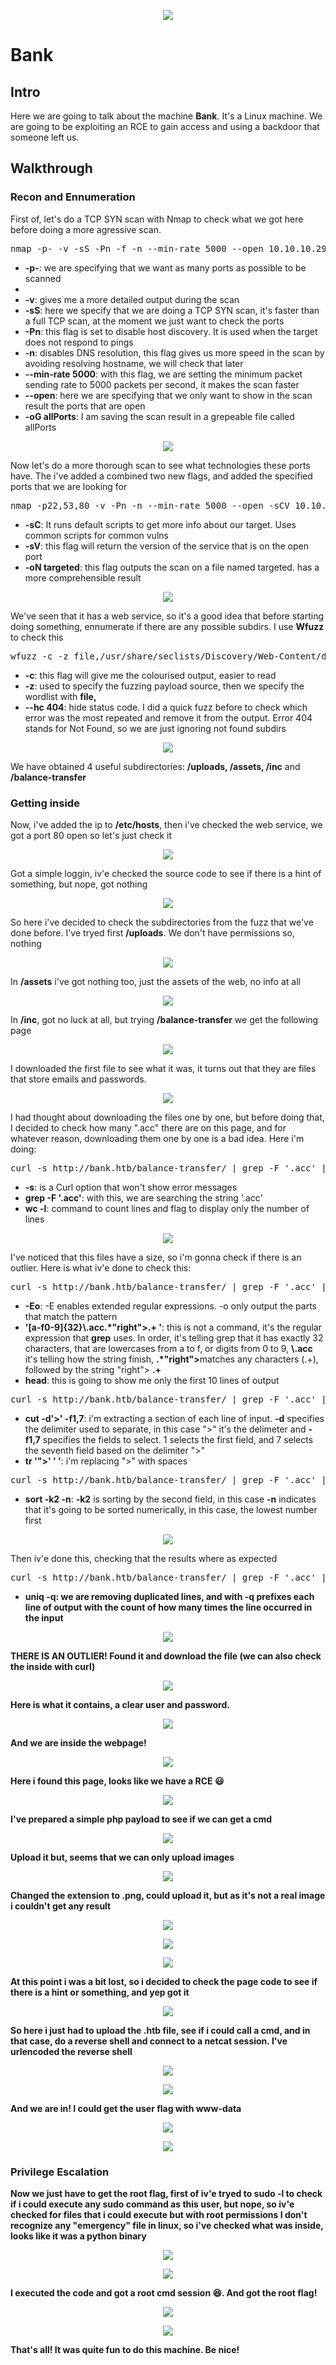 <p align="center">
  <img src="https://github.com/Warrior9912/Hack-the-Box-Walkthroughs/assets/34217036/f01fb677-2f64-45ed-881a-44360e78fcb7">
</p>

<h1>Bank</h1>

<h2>Intro</h2>
<p>Here we are going to talk about the machine <strong>Bank</strong>. It's a Linux machine. We are going to be exploiting an RCE to gain access and using a backdoor that someone left us.</p>

<h2>Walkthrough</h2>

<h3>Recon and Ennumeration</h3>

<p>First of, let's do a TCP SYN scan with Nmap to check what we got here before doing a more agressive scan.</p>


<pre>nmap -p- -v -sS -Pn -f -n --min-rate 5000 --open 10.10.10.29 -oG allPorts</pre>

<ul>
  <li><strong>-p-</strong>: we are specifying that we want as many ports as possible to be scanned<li>
  <li><strong>-v</strong>: gives me a more detailed output during the scan</li>
  <li><strong>-sS</strong>: here we specify that we are doing a TCP SYN scan, it's faster than a full TCP scan, at the moment we just want to check the ports</li>
  <li><strong>-Pn</strong>: this flag is set to disable host discovery. It is used when the target does not respond to pings</li>
  <li><strong>-n</strong>: disables DNS resolution, this flag gives us more speed in the scan by avoiding resolving hostname, we will check that later</li>
  <li><strong>--min-rate 5000</strong>: with this flag, we are setting the minimum packet sending rate to 5000 packets per second, it makes the scan faster</li>
  <li><strong>--open</strong>: here we are specifying that we only want to show in the scan result the ports that are open</li>
  <li><strong>-oG allPorts</strong>: I am saving the scan result in a grepeable file called allPorts</li>
</ul>

<p align="center">
  <img src="https://github.com/Warrior9912/Hack-the-Box-Walkthroughs/assets/34217036/4b9b5720-26c5-43a2-95be-963162fbf5ee">
</p>

<p>Now let's do a more thorough scan to see what technologies these ports have. The i've added a combined two new flags, and added the specified ports that we are looking for</p>

<pre>nmap -p22,53,80 -v -Pn -n --min-rate 5000 --open -sCV 10.10.10.29 -oN targeted</pre>

<ul>
  <li><strong>-sC</strong>: It runs default scripts to get more info about our target. Uses common scripts for common vulns</li>
  <li><strong>-sV</strong>: this flag will return the version of the service that is on the open port</li>
  <li><strong>-oN targeted</strong>: this flag outputs the scan on a file named targeted. has a more comprehensible result</li>
</ul>

<p align="center">
  <img src="https://github.com/Warrior9912/Hack-the-Box-Walkthroughs/assets/34217036/4f67bce5-f540-4b53-a536-ac8a16e31275">
</p>

<p>We've seen that it has a web service, so it's a good idea that before starting doing something, ennumerate if there are any possible subdirs. I use <strong>Wfuzz</strong> to check this</p>

<pre>wfuzz -c -z file,/usr/share/seclists/Discovery/Web-Content/directory-list-2.3-medium.txt --hc 404 http://bank.htb/FUZZ</pre>

<ul>
  <li><strong>-c</strong>: this flag will give me the colourised output, easier to read</li>
  <li><strong>-z</strong>: used to specify the fuzzing payload source, then we specify the wordlist with <strong>file,</strong></li>
  <li><strong>--hc 404</strong>: hide status code. I did a quick fuzz before to check which error was the most repeated and remove it from the output. Error 404 stands for Not Found, so we are just ignoring not found subdirs</li>
</ul>

<p align="center">
  <img src="https://github.com/Warrior9912/Hack-the-Box-Walkthroughs/assets/34217036/9721a9cf-b4a8-49a2-bb21-a96ce2e6c3cd">
</p>

<p>We have obtained 4 useful subdirectories: <strong>/uploads, /assets, /inc</strong> and <strong>/balance-transfer</strong></p>

<h3>Getting inside</h3>

<p>Now, i've added the ip to <strong>/etc/hosts</strong>, then i've checked the web service, we got a port 80 open so let's just check it</p>

<p align="center">
  <img src="https://github.com/Warrior9912/Hack-the-Box-Walkthroughs/assets/34217036/a4928abb-924c-440b-b38c-460a8ff90c28">
</p>

<p>Got a simple loggin, iv'e checked the source code to see if there is a hint of something, but nope, got nothing</p>

<p align="center">
  <img src="https://github.com/Warrior9912/Hack-the-Box-Walkthroughs/assets/34217036/64e96e45-cda1-41b0-9261-4fe8037aced6">
</p>

<p>So here i've decided to check the subdirectories from the fuzz that we've done before. I've tryed first <strong>/uploads</strong>. We don't have permissions so, nothing</p>

<p align="center">
  <img src="https://github.com/Warrior9912/Hack-the-Box-Walkthroughs/assets/34217036/4f659bb6-e04c-4bbb-b41a-78ac4164c1b1">
</p>

<p>In <strong>/assets</strong> i've got nothing too, just the assets of the web, no info at all</p>

<p align="center">
  <img src="https://github.com/Warrior9912/Hack-the-Box-Walkthroughs/assets/34217036/91367032-6dd1-404e-8683-163974b9c79d">
</p>

<p>In <strong>/inc</strong>, got no luck at all, but trying <strong>/balance-transfer</strong> we get the following page</p>

<p align="center">
  <img src="https://github.com/Warrior9912/Hack-the-Box-Walkthroughs/assets/34217036/6f17bc28-200a-402f-b02c-a635e83cd42f">
</p>

<p>I downloaded the first file to see what it was, it turns out that they are files that store emails and passwords.</p>

<p align="center">
  <img src="https://github.com/Warrior9912/Hack-the-Box-Walkthroughs/assets/34217036/740128e4-e503-47b1-b9da-a039ed9214bc">
</p>

<p>I had thought about downloading the files one by one, but before doing that, I decided to check how many ".acc" there are on this page, and for whatever reason, downloading them one by one is a bad idea. Here i'm doing:</p>

<pre>curl -s http://bank.htb/balance-transfer/ | grep -F '.acc' | wc -l</pre>

<ul>
  <li><strong>-s</strong>: is a Curl option that won't show error messages</li>
  <li><strong>grep -F '.acc'</strong>: with this, we are searching the string '.acc'</li>
  <li><strong>wc -l</strong>: command to count lines and flag to display only the number of lines</li>
</ul>

<p align="center">
  <img src="https://github.com/Warrior9912/Hack-the-Box-Walkthroughs/assets/34217036/abb6fc06-8aec-4906-a3e9-573200af2058">
</p>

<p>I've noticed that this files have a size, so i'm gonna check if there is an outlier. Here is what iv'e done to check this:</p>

<pre>curl -s http://bank.htb/balance-transfer/ | grep -F '.acc' | grep -Eo '[a-f0-9]{32}\.acc.*"right">.+ ' | head</pre>

<ul>
  <li><strong>-Eo</strong>: -E enables extended regular expressions. -o only output the parts that match the pattern</li>
  <li><strong>'[a-f0-9]{32}\.acc.*"right">.+ '</strong>: this is not a command, it's the regular expression that <strong>grep</strong> uses. In order, it's telling grep that it has exactly 32 characters, that are lowercases from a to f,
  or digits from 0 to 9, <strong>\.acc</strong> it's telling how the string finish, <strong>.*"right"></strong>matches any characters (.+), followed by the string "right"> <strong>.+</strong></li>
  <li><strong>head</strong>: this is going to show me only the first 10 lines of output</li>
</ul>

<pre>curl -s http://bank.htb/balance-transfer/ | grep -F '.acc' | grep -Eo '[a-f0-9]{32}\.acc.*"right">.+ ' | cut -d'>' -f1,7 | tr '">' ' ' | head</pre>

<ul>
  <li><strong>cut -d'>' -f1,7</strong>: i'm extracting a section of each line of input. <strong>-d</strong> specifies the delimiter used to separate, in this case ">" it's the delimeter and <strong>-f1,7</strong>
  specifies the fields to select. 1 selects the first field, and 7 selects the seventh field based on the delimiter ">"</li>
  <li><strong>tr '">' ' '</strong>: i'm replacing ">" with spaces</li>
</ul>

<pre>curl -s http://bank.htb/balance-transfer/ | grep -F '.acc' | grep -Eo '[a-f0-9]{32}\.acc.*"right">.+ ' | cut -d'>' -f1,7 | tr '">' ' ' | sort -k2 -n | head</pre>

<ul>
  <li><strong>sort -k2 -n</strong>: <strong>-k2</strong> is sorting by the second field, in this case <strong>-n</strong> indicates that it's going to be sorted numerically, in this case, the lowest number first</li>
</ul>

<p align="center">
  <img src="https://github.com/Warrior9912/Hack-the-Box-Walkthroughs/assets/34217036/0edfbf0e-b93a-4b7c-b4a5-004315415768">
</p>

<p>Then iv'e done this, checking that the results where as expected</p>

<pre>curl -s http://bank.htb/balance-transfer/ | grep -F '.acc' | grep -Eo '[a-f0-9]{32}\.acc.*"right">.+ ' | cut -d'>' -f1,7 | tr '">' ' ' | cut -d' ' -f3 | sort | uniq -c</pre>

<ul>
  <li><strong>uniq -q<strong>: we are removing duplicated lines, and with <strong>-q</strong> prefixes each line of output with the count of how many times the line occurred in the input</li>
</ul>

<p align="center">
  <img src="https://github.com/Warrior9912/Hack-the-Box-Walkthroughs/assets/34217036/99d8b377-6ef9-4be5-b212-59511f12c2ad">
</p>

<p>THERE IS AN OUTLIER! Found it and download the file (we can also check the inside with curl)</p>

<p align="center">
  <img src="https://github.com/Warrior9912/Hack-the-Box-Walkthroughs/assets/34217036/2ff1b34a-df41-4c31-b170-0744badc1cb7">
</p>

<p>Here is what it contains, a clear user and password.</p>

<p align="center">
  <img src="https://github.com/Warrior9912/Hack-the-Box-Walkthroughs/assets/34217036/4163bb17-2d25-472e-8434-4a6d3107268b">
</p>

<p>And we are inside the webpage!</p>

<p align="center">
  <img src="https://github.com/Warrior9912/Hack-the-Box-Walkthroughs/assets/34217036/f1726b3b-9b2b-4606-a281-160bfa597fce">
</p>

<p>Here i found this page, looks like we have a RCE 😃</p>

<p align="center">
  <img src="https://github.com/Warrior9912/Hack-the-Box-Walkthroughs/assets/34217036/02dc250d-49f2-4b2a-86c2-5dac8f69a7a8">
</p>

<p>I've prepared a simple php payload to see if we can get a cmd</p>

<p align="center">
  <img src="https://github.com/Warrior9912/Hack-the-Box-Walkthroughs/assets/34217036/62f023c6-f19d-496b-8b10-ac61af978c52">
</p>

<p>Upload it but, seems that we can only upload images</p>

<p align="center">
  <img src="https://github.com/Warrior9912/Hack-the-Box-Walkthroughs/assets/34217036/4cac94e5-4125-4bcc-861d-56af8452e8dd">
</p>

<p>Changed the extension to <strong>.png</strong>, could upload it, but as it's not a real image i couldn't get any result</p>

<p align="center">
  <img src="https://github.com/Warrior9912/Hack-the-Box-Walkthroughs/assets/34217036/646b259c-20cc-49a0-82db-23bbf0465ad7">
</p>

<p align="center">
  <img src="https://github.com/Warrior9912/Hack-the-Box-Walkthroughs/assets/34217036/9f2b599a-7d04-4a18-b8e1-5e0aada7f6d8">
</p>

<p align="center">
  <img src="https://github.com/Warrior9912/Hack-the-Box-Walkthroughs/assets/34217036/52e3eb92-b2ab-4cf1-bbc3-1fb8111625e8">
</p>

<p>At this point i was a bit lost, so i decided to check the page code to see if there is a hint or something, and yep got it</p>

<p align="center">
  <img src="https://github.com/Warrior9912/Hack-the-Box-Walkthroughs/assets/34217036/882dc600-02e1-4fe2-9cd0-6e951466711d">
</p>

<p>So here i just had to upload the .htb file, see if i could call a cmd, and in that case, do a reverse shell and connect to a netcat session. I've urlencoded the reverse shell</p>

<p align="center">
  <img src="https://github.com/Warrior9912/Hack-the-Box-Walkthroughs/assets/34217036/7ded8bfa-0fad-4c47-b79e-2701afcfae19">
</p>

<p align="center">
  <img src="https://github.com/Warrior9912/Hack-the-Box-Walkthroughs/assets/34217036/88f9cfcb-1c2e-4391-b46d-16c62e0959f8">
</p>

<p>And we are in! I could get the user flag with www-data</p>

<p align="center">
  <img src="https://github.com/Warrior9912/Hack-the-Box-Walkthroughs/assets/34217036/e5e84200-889b-4157-9f83-f04f68442d28">
</p>

<p align="center">
  <img src="https://github.com/Warrior9912/Hack-the-Box-Walkthroughs/assets/34217036/f2b2edfa-8a73-4a54-b6ab-d591b5726cd7">
</p>

<h3>Privilege Escalation</h3>

<p>Now we just have to get the root flag, first of iv'e tryed to <strong>sudo -l</strong> to check if i could execute any sudo command as this user, but nope, so iv'e checked for files that i could execute but with root permissions
I don't recognize any "emergency" file in linux, so i've checked what was inside, looks like it was a python binary</p>

<p align="center">
  <img src="https://github.com/Warrior9912/Hack-the-Box-Walkthroughs/assets/34217036/d5af4987-672b-4870-9d79-8d287c99791a">
</p>

<p align="center">
  <img src="https://github.com/Warrior9912/Hack-the-Box-Walkthroughs/assets/34217036/7a0ca725-5bd9-4968-ab13-4295a9fb0e7b">
</p>

<p>I executed the code and got a root cmd session 😆. And got the root flag!</p>

<p align="center">
  <img src="https://github.com/Warrior9912/Hack-the-Box-Walkthroughs/assets/34217036/f80d4ad6-7872-4189-9045-53ba49500d97">
</p>

<p align="center">
  <img src="https://github.com/Warrior9912/Hack-the-Box-Walkthroughs/assets/34217036/4b9e7d1f-1715-4bdc-b4fb-e0af5b38fe43">
</p>

<p>That's all! It was quite fun to do this machine. Be nice!</p>
